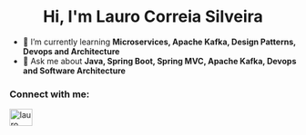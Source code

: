 <h1 style="text-align: center">Hi, I'm Lauro Correia Silveira</h1>

- 🌱 I’m currently learning **Microservices, Apache Kafka, Design Patterns, Devops and Architecture**
- 💬 Ask me about **Java, Spring Boot, Spring MVC, Apache Kafka, Devops and Software Architecture**

<h3 align="left">Connect with me:</h3>
<p>
<a href="https://www.linkedin.com/in/laurosilveira/" target="blank"><img src="https://raw.githubusercontent.com/rahuldkjain/github-profile-readme-generator/master/src/images/icons/Social/linked-in-alt.svg" alt="lauro correia silveira" height="30" width="40" /></a>
</p>
